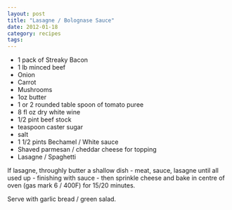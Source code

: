 ```yaml
---
layout: post
title: "Lasagne / Bolognase Sauce"
date: 2012-01-18
category: recipes
tags: 
---
```


* 1 pack of Streaky Bacon
* 1 lb minced beef
* Onion
* Carrot
* Mushrooms
* 1oz butter
* 1 or 2 rounded table spoon of tomato puree
* 8 fl oz dry white wine
* 1/2 pint beef stock
* teaspoon caster sugar
* salt
* 1 1/2 pints Bechamel / White sauce
* Shaved parmesan / cheddar cheese for topping
* Lasagne / Spaghetti

If lasagne, throughly butter a shallow dish - meat, sauce, lasagne until all used up - finishing with sauce - then sprinkle cheese and bake in centre of oven (gas mark 6 / 400F) for 15/20 minutes.

Serve with garlic bread / green salad.
